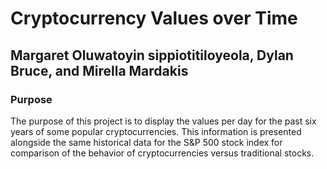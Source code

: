 
# Cryptocurrency Values over Time

## Margaret Oluwatoyin sippiotitiloyeola, Dylan Bruce, and Mirella Mardakis

### Purpose

The purpose of this project is to display the values per day for the past six years of some popular cryptocurrencies. This information is presented alongside the same historical data for the S&P 500 stock index for comparison of the behavior of cryptocurrencies versus traditional stocks. 
